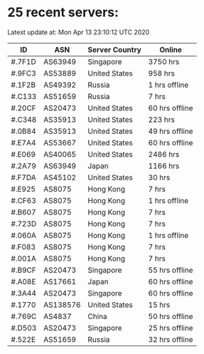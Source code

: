 # 25 recent servers:

Latest update at: Mon Apr 13 23:10:12 UTC 2020

| ID | ASN | Server Country | Online |
| -- | --- | -------------- | ------ |
| #.7F1D | AS63949 | Singapore | 3750 hrs |
| #.9FC3 | AS53889 | United States | 958 hrs |
| #.1F2B | AS49392 | Russia | 1 hrs offline |
| #.C133 | AS51659 | Russia | 7 hrs |
| #.20CF | AS20473 | United States | 60 hrs offline |
| #.C348 | AS35913 | United States | 223 hrs |
| #.0B84 | AS35913 | United States | 49 hrs offline |
| #.E7A4 | AS53667 | United States | 60 hrs offline |
| #.E069 | AS40065 | United States | 2486 hrs |
| #.2A79 | AS63949 | Japan | 1166 hrs |
| #.F7DA | AS45102 | United States | 30 hrs |
| #.E925 | AS8075 | Hong Kong | 7 hrs |
| #.CF63 | AS8075 | Hong Kong | 1 hrs offline |
| #.B607 | AS8075 | Hong Kong | 7 hrs |
| #.723D | AS8075 | Hong Kong | 7 hrs |
| #.060A | AS8075 | Hong Kong | 1 hrs offline |
| #.F083 | AS8075 | Hong Kong | 7 hrs |
| #.001A | AS8075 | Hong Kong | 7 hrs |
| #.B9CF | AS20473 | Singapore | 55 hrs offline |
| #.A08E | AS17661 | Japan | 60 hrs offline |
| #.3A44 | AS20473 | Singapore | 60 hrs offline |
| #.1770 | AS138576 | United States | 15 hrs |
| #.769C | AS4837 | China | 50 hrs offline |
| #.D503 | AS20473 | Singapore | 25 hrs offline |
| #.522E | AS51659 | Russia | 32 hrs offline |

